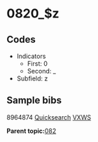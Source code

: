# 0820\_$z

## Codes

-   Indicators
    -   First: 0
    -   Second: \_
-   Subfield: z

## Sample bibs

8964874 [Quicksearch](https://search.library.yale.edu/catalog/8964874) [VXWS](http://prodorbis.library.yale.edu:7014/vxws/GetHoldingsService?bibId=8964874)

**Parent topic:**[082](../../tags/082/082.md)

